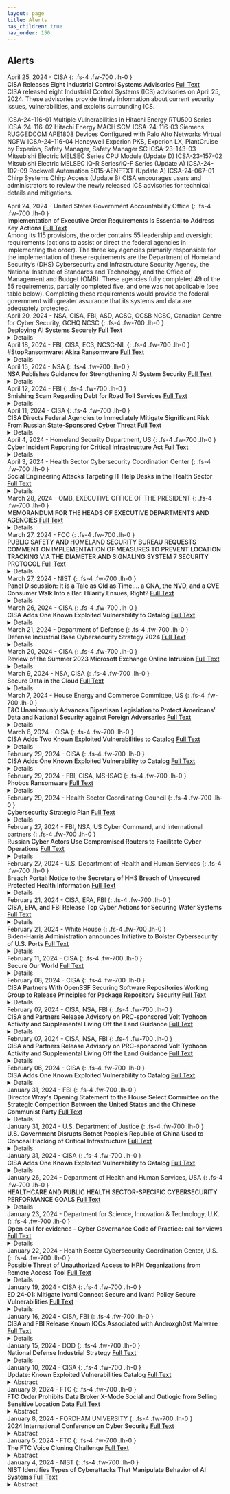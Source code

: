 ```yaml
---
layout: page
title: Alerts 
has_children: true
nav_order: 150 
---
```


## Alerts
<div class="code-example dont-break-out" markdown="1" style="padding-top:0px;padding-bottom:0px">
April 25, 2024 - CISA 
{: .fs-4 .fw-700 .lh-0  }
<p style="font-weight:500; margin:0px" markdown="1">
CISA Releases Eight Industrial Control Systems Advisories <a href="https://www.gao.gov/assets/d24106343.pdf"> Full Text</a>
</p>
</details>
CISA released eight Industrial Control Systems (ICS) advisories on April 25, 2024. These advisories provide timely information about current security issues, vulnerabilities, and exploits surrounding ICS.

ICSA-24-116-01 Multiple Vulnerabilities in Hitachi Energy RTU500 Series
ICSA-24-116-02 Hitachi Energy MACH SCM
ICSA-24-116-03 Siemens RUGGEDCOM APE1808 Devices Configured with Palo Alto Networks Virtual NGFW
ICSA-24-116-04 Honeywell Experion PKS, Experion LX, PlantCruise by Experion, Safety Manager, Safety Manager SC
ICSA-23-143-03 Mitsubishi Electric MELSEC Series CPU Module (Update D)
ICSA-23-157-02 Mitsubishi Electric MELSEC iQ-R Series/iQ-F Series (Update A)
ICSA-24-102-09 Rockwell Automation 5015-AENFTXT (Update A)
ICSA-24-067-01 Chirp Systems Chirp Access (Update B)
CISA encourages users and administrators to review the newly released ICS advisories for technical details and mitigations.

</div>

<div class="code-example dont-break-out" markdown="1" style="padding-top:0px;padding-bottom:0px">
April 24, 2024 - United States Government Accountability Office 
{: .fs-4 .fw-700 .lh-0  }
<p style="font-weight:500; margin:0px" markdown="1">
Implementation of Executive Order Requirements Is Essential to Address Key Actions <a href="https://www.gao.gov/assets/d24106343.pdf"> Full Text</a>
</p>
</details>
Among its 115 provisions, the order contains 55 leadership and oversight requirements (actions to assist or direct the federal agencies in implementing the order). The three key agencies primarily responsible for the implementation of these requirements are the Department of Homeland Security’s (DHS) Cybersecurity and Infrastructure Security Agency, the National Institute of Standards and Technology, and the Office of Management and Budget (OMB).  These agencies fully completed 49 of the 55 requirements, partially completed five, and one was not applicable (see table below). Completing these requirements would provide the federal government with greater assurance that its systems and data are adequately protected.
</div>

<div class="code-example dont-break-out" markdown="1" style="padding-top:0px;padding-bottom:0px">
April 20, 2024 - NSA, CISA, FBI, ASD, ACSC, GCSB NCSC, Canadian Centre for Cyber Security, GCHQ NCSC  
{: .fs-4 .fw-700 .lh-0  }
<p style="font-weight:500; margin:0px" markdown="1">
Deploying AI Systems Securely <a href="https://www.ic3.gov/Media/News/2024/240415.pdf"> Full Text</a>
</p>
<details>
Deploying artificial intelligence (AI) systems securely requires careful setup and configuration that depends on the complexity of the AI system, the resources required (e.g., funding, technical expertise), and the infrastructure used (i.e., on premises, cloud, or hybrid). This report expands upon the ‘secure deployment’ and ‘secure operation and maintenance’ sections of the Guidelines for secure AI system development and incorporates mitigation considerations from Engaging with Artificial Intelligence (AI). It is for organizations deploying and operating AI systems designed and developed by another entity. The best practices may not be applicable to all environments, so the mitigations should be adapted to specific use cases and threat profiles.
</details>
</div>

<div class="code-example dont-break-out" markdown="1" style="padding-top:0px;padding-bottom:0px">
April 18, 2024 - FBI, CISA, EC3, NCSC-NL 
{: .fs-4 .fw-700 .lh-0  }
<p style="font-weight:500; margin:0px" markdown="1">
#StopRansomware: Akira Ransomware <a href="https://www.cisa.gov/news-events/cybersecurity-advisories/aa24-109a"> Full Text</a>
</p>
<details>
The United States’ Federal Bureau of Investigation (FBI), Cybersecurity and Infrastructure Security Agency (CISA), Europol’s European Cybercrime Centre (EC3), and the Netherlands’ National Cyber Security Centre (NCSC-NL) are releasing this joint CSA to disseminate known Akira ransomware IOCs and TTPs identified through FBI investigations and trusted third party reporting as recently as February 2024.
</details>
</div>

<div class="code-example dont-break-out" markdown="1" style="padding-top:0px;padding-bottom:0px">
April 15, 2024 - NSA 
{: .fs-4 .fw-700 .lh-0  }
<p style="font-weight:500; margin:0px" markdown="1">
NSA Publishes Guidance for Strengthening AI System Security <a href="https://www.nsa.gov/Press-Room/Press-Releases-Statements/Press-Release-View/Article/3741371/nsa-publishes-guidance-for-strengthening-ai-system-security/"> Full Text</a>
</p>
<details>
FORT MEADE, Md. – The National Security Agency (NSA) is releasing a Cybersecurity Information Sheet (CSI) today, “Deploying AI Systems Securely: Best Practices for Deploying Secure and Resilient AI Systems.” The CSI is intended to support National Security System owners and Defense Industrial Base companies that will be deploying and operating AI systems designed and developed by an external entity.
</details>
</div>

<div class="code-example dont-break-out" markdown="1" style="padding-top:0px;padding-bottom:0px">
April 12, 2024 - FBI 
{: .fs-4 .fw-700 .lh-0  }
<p style="font-weight:500; margin:0px" markdown="1">
Smishing Scam Regarding Debt for Road Toll Services <a href="https://www.ic3.gov/Media/Y2024/PSA240412"> Full Text</a>
</p>
<details>
Since early-March 2024, the FBI Internet Crime Complaint Center (IC3) has received over 2,000 complaints reporting smishing1 texts representing road toll collection service from at least three states. IC3 complaint information indicates the scam may be moving from state-to-state.
</details>
</div>

<div class="code-example dont-break-out" markdown="1" style="padding-top:0px;padding-bottom:0px">
April 11, 2024 - CISA 
{: .fs-4 .fw-700 .lh-0  }
<p style="font-weight:500; margin:0px" markdown="1">
CISA Directs Federal Agencies to Immediately Mitigate Significant Risk From Russian State-Sponsored Cyber Threat <a href="https://www.cisa.gov/news-events/news/cisa-directs-federal-agencies-immediately-mitigate-significant-risk-russian-state-sponsored-cyber"> Full Text</a>
</p>
<details>
WASHINGTON – Today, the Cybersecurity and Infrastructure Security Agency (CISA) publicly issued Emergency Directive 24-02 in response to a recent campaign by Russian state-sponsored cyber actor Midnight Blizzard targeting Microsoft corporate email accounts and potentially accessing correspondence with Federal Civilian Executive Branch (FCEB) agencies. The Directive was initially issued to federal agencies on April 2nd based upon currently available threat information and limited applicability of relevant actions, which are predicated on notification of exposed credentials by Microsoft. This Directive requires agencies to analyze potentially affected emails, reset any compromised credentials, and take additional steps to secure privileged Microsoft Azure accounts.
</details>
</div>

<div class="code-example dont-break-out" markdown="1" style="padding-top:0px;padding-bottom:0px">
April 4, 2024 - Homeland Security Department, US
{: .fs-4 .fw-700 .lh-0  }
<p style="font-weight:500; margin:0px" markdown="1">
Cyber Incident Reporting for Critical Infrastructure Act <a href="https://www.federalregister.gov/public-inspection/2024-06526/cyber-incident-reporting-for-critical-infrastructure-act"> Full Text</a>
</p>
<details>
An unpublished Proposed Rule by the Homeland Security Department on 04/04/2024
</details>
</div>

<div class="code-example dont-break-out" markdown="1" style="padding-top:0px;padding-bottom:0px">
April 3, 2024 - Health Sector Cybersecurity Coordination Center 
{: .fs-4 .fw-700 .lh-0  }
<p style="font-weight:500; margin:0px" markdown="1">
Social Engineering Attacks Targeting IT Help Desks in the Health Sector <a href="https://www.hhs.gov/sites/default/files/help-desk-social-engineering-sector-alert-tlpclear.pdf"> Full Text</a>
</p>
<details>
HC3 has recently observed threat actors employing advanced social engineering tactics to target IT help desks in the health sector and gain initial access to target organizations. In general, threat actors continue to evolve their tactics, techniques, and procedures (TTPs) to achieve their goals. HC3 recommends various mitigations outlined in this alert, which involve user awareness training, as well as policies and procedures for increased security for identity verification with help desk requests. 
</details>
</div>

<div class="code-example dont-break-out" markdown="1" style="padding-top:0px;padding-bottom:0px">
March 28, 2024 - OMB, EXECUTIVE OFFICE OF THE PRESIDENT
{: .fs-4 .fw-700 .lh-0  }
<p style="font-weight:500; margin:0px" markdown="1">
MEMORANDUM FOR THE HEADS OF EXECUTIVE DEPARTMENTS AND AGENCIES<a href="https://dd80b675424c132b90b3-e48385e382d2e5d17821a5e1d8e4c86b.ssl.cf1.rackcdn.com/external/m-24-10-advancing-governance-innovation-and-risk-management-for-agency-use-of-artificial-intelligence.pdf"> Full Text</a>
</p>
<details>
Artificial intelligence (AI) is one of the most powerful technologies of our time, and the President has been clear that we must seize the opportunities AI presents while managing its risks. Consistent with the AI in Government Act of 2020, the Advancing American AI Act, and Executive Order 14110 on the Safe, Secure, and Trustworthy Development and Use of Artificial Intelligence, this memorandum directs agencies to advance AI governance and innovation while managing risks from the use of AI in the Federal Government, particularly those affecting the rights and safety of the public.
</details>
</div>

<div class="code-example dont-break-out" markdown="1" style="padding-top:0px;padding-bottom:0px">
March 27, 2024 - FCC
{: .fs-4 .fw-700 .lh-0  }
<p style="font-weight:500; margin:0px" markdown="1">
PUBLIC SAFETY AND HOMELAND SECURITY BUREAU REQUESTS COMMENT ON IMPLEMENTATION OF MEASURES TO PREVENT LOCATION TRACKING VIA THE DIAMETER AND SIGNALING SYSTEM 7 SECURITY PROTOCOL <a href="https://www.documentcloud.org/documents/24527269-da-24-308a1"> Full Text</a>
</p>
<details>
The Federal Communications Commission’s Public Safety and Homeland Security Bureau (Bureau) requests comment on communications service providers’ implementation of security countermeasures to prevent exploitation of vulnerabilities in the Signaling System 7 (SS7) and Diameter protocols to track the location of consumers through their mobile devices.
</details>
</div>

<div class="code-example dont-break-out" markdown="1" style="padding-top:0px;padding-bottom:0px">
March 27, 2024 - NIST 
{: .fs-4 .fw-700 .lh-0  }
<p style="font-weight:500; margin:0px" markdown="1">
Panel Discussion: It is a Tale as Old as Time…. a CNA, the NVD, and a CVE Consumer Walk Into a Bar. Hilarity Ensues, Right? <a href="https://www.first.org/conference/vulncon2024/program#pPanel-Discussion-It-is-a-Tale-as-Old-as-Time-a-CNA-the-NVD-and-a-CVE-Consumer-Walk-Into-a-Bar-Hilarity-Ensues-Right"> Full Text</a>
</p>
<details>
Napkin-drawings aside, This panel seeks to talk through this classic “What If?” scenario by assembling a diverse team of industry and government professionals to talk about the current state of vulnerability identifiers, vulnerability databases, and how consumers interact with them. These building blocks establish the foundation for communicating and addressing vulnerabilities as they are discovered, reported, and disclosed, but the journey has not always been without challenges. Join us as we learn about the road that got us here, talk about the opportunities we continue to collaborate on, and hear about some potential future actions that could improve the ecosystem for all participants and officially start “Happy Hour”!
</details>
</div>

<div class="code-example dont-break-out" markdown="1" style="padding-top:0px;padding-bottom:0px">
March 26, 2024 - CISA
{: .fs-4 .fw-700 .lh-0  }
<p style="font-weight:500; margin:0px" markdown="1">
CISA Adds One Known Exploited Vulnerability to Catalog <a href="https://www.cisa.gov/news-events/alerts/2024/03/26/cisa-adds-one-known-exploited-vulnerability-catalog?&web_view=true"> Full Text</a>
</p>
<details>
CISA has added one new vulnerability to its Known Exploited Vulnerabilities Catalog, based on evidence of active exploitation.

CVE-2023-24955 Microsoft SharePoint Server Code Injection Vulnerability
</details>
</div>

<div class="code-example dont-break-out" markdown="1" style="padding-top:0px;padding-bottom:0px">
March 21, 2024 - Department of Defense 
{: .fs-4 .fw-700 .lh-0  }
<p style="font-weight:500; margin:0px" markdown="1">
Defense Industrial Base Cybersecurity Strategy 2024 <a href="https://media.defense.gov/2024/Mar/28/2003424523/-1/-1/1/DOD_DOB_CS_STRATEGY_DSD_SIGNED_20240325.PDF"> Full Text</a>
</p>
<details>
The Department of Defense's (DoD) Defense Industrial Base (018) Cybersecurity Strategy is an actionable framework for sustaining a more resilient Joint Force and defense ecosystem-one that prevails within and through one of today's most contested domains: cyberspace
</details>
</div>

<div class="code-example dont-break-out" markdown="1" style="padding-top:0px;padding-bottom:0px">
March 20, 2024 - CISA 
{: .fs-4 .fw-700 .lh-0  }
<p style="font-weight:500; margin:0px" markdown="1">
Review of the Summer 2023 Microsoft Exchange Online Intrusion <a href="https://www.cisa.gov/sites/default/files/2024-04/CSRB_Review_of_the_Summer_2023_MEO_Intrusion_Final_508c.pdf"> Full Text</a>
</p>
<details>
In May and June 2023, a threat actor compromised the Microsoft Exchange Online mailboxes of 22 organizations and over 500 individuals around the world. The actor—known as Storm-0558 and assessed to be affiliated with the People’s Republic of China in pursuit of espionage objectives—accessed the accounts using authentication tokens that were signed by a key Microsoft had created in 2016. This intrusion compromised senior United States government representatives working on national security matters, including the email accounts of Commerce Secretary Gina Raimondo, United States Ambassador to the People’s Republic of China R. Nicholas Burns, and Congressman Don Bacon.
</details>
</div>


<div class="code-example dont-break-out" markdown="1" style="padding-top:0px;padding-bottom:0px">
March 9, 2024 - NSA, CISA
{: .fs-4 .fw-700 .lh-0  }
<p style="font-weight:500; margin:0px" markdown="1">
Secure Data in the Cloud <a href="https://media.defense.gov/2024/Mar/07/2003407862/-1/-1/0/CSI-CloudTop10-Secure-Data.PDF"> Full Text</a>
</p>
<details>
As organizations move more of their data into cloud environments, the prevention of unauthorized access to that data is extremely important. Data stored in the cloud can take many forms depending on the needs of the organization. For these reasons, organizations must understand the sensitivity of the data they store in the cloud, select the appropriate storage services, and apply pragmatic security methods to properly protect their data. The purpose of this cybersecurity information sheet is to provide an overview of what cloud storage is and common practices for properly securing and auditing cloud storage systems.
</details>
</div>

<div class="code-example dont-break-out" markdown="1" style="padding-top:0px;padding-bottom:0px">
March 7, 2024 - House Energy and Commerce Committee, US 
{: .fs-4 .fw-700 .lh-0  }
<p style="font-weight:500; margin:0px" markdown="1">
E&C Unanimously Advances Bipartisan Legislation to Protect Americans’ Data and National Security against Foreign Adversaries <a href="https://energycommerce.house.gov/posts/markup-recap-e-and-c-unanimously-advances-bipartisan-legislation-to-protect-americans-data-and-national-security-against-foreign-adversaries"> Full Text</a>
</p>
<details>
Washington, D.C. — The House Energy and Commerce Committee advanced two bipartisan pieces of legislation today to protect Americans’ data and national security against foreign adversaries. Both bills were advanced to the House Floor with unanimous support. 
</details>
</div>

<div class="code-example dont-break-out" markdown="1" style="padding-top:0px;padding-bottom:0px">
March 6, 2024 - CISA
{: .fs-4 .fw-700 .lh-0  }
<p style="font-weight:500; margin:0px" markdown="1">
CISA Adds Two Known Exploited Vulnerabilities to Catalog <a href="https://www.cisa.gov/news-events/alerts/2024/03/06/cisa-adds-two-known-exploited-vulnerabilities-catalog"> Full Text</a>
</p>
<details>
CISA has added two new vulnerabilities to its Known Exploited Vulnerabilities Catalog, based on evidence of active exploitation.

CVE-2024-23225 Apple iOS and iPadOS Memory Corruption Vulnerability
CVE-2024-23296 Apple iOS and iPadOS Memory Corruption Vulnerability
These types of vulnerabilities are frequent attack vectors for malicious cyber actors and pose significant risks to the federal enterprise. 
</details>
</div>

<div class="code-example dont-break-out" markdown="1" style="padding-top:0px;padding-bottom:0px">
February 29, 2024 - CISA
{: .fs-4 .fw-700 .lh-0  }
<p style="font-weight:500; margin:0px" markdown="1">
CISA Adds One Known Exploited Vulnerability to Catalog <a href="https://www.cisa.gov/news-events/alerts/2024/02/29/cisa-adds-one-known-exploited-vulnerability-catalog"> Full Text</a>
</p>
<details>
CISA has added one new vulnerability to its Known Exploited Vulnerabilities Catalog, based on evidence of active exploitation.

CVE-2023-29360 Microsoft Streaming Service Untrusted Pointer Dereference Vulnerability
</details>
</div>

<div class="code-example dont-break-out" markdown="1" style="padding-top:0px;padding-bottom:0px">
February 29, 2024 - FBI, CISA, MS-ISAC 
{: .fs-4 .fw-700 .lh-0  }
<p style="font-weight:500; margin:0px" markdown="1">
Phobos Ransomware <a href="https://www.cisa.gov/news-events/cybersecurity-advisories/aa24-060a"> Full Text</a>
</p>
<details>
The Federal Bureau of Investigation (FBI), the Cybersecurity and Infrastructure Security Agency (CISA), and the Multi-State Information Sharing and Analysis Center (MS-ISAC) are releasing this joint CSA, to disseminate known TTPs and IOCs associated with the Phobos ransomware variants observed as recently as February 2024, according to open source reporting. Phobos is structured as a ransomware-as-a-service (RaaS) model. Since May 2019, Phobos ransomware incidents impacting state, local, tribal, and territorial (SLTT) governments have been regularly reported to the MS-ISAC. These incidents targeted municipal and county governments, emergency services, education, public healthcare, and other critical infrastructure entities to successfully ransom several million U.S. dollars.
</details>
</div>

<div class="code-example dont-break-out" markdown="1" style="padding-top:0px;padding-bottom:0px">
February 29, 2024 - Health Sector Coordinating Council 
{: .fs-4 .fw-700 .lh-0  }
<p style="font-weight:500; margin:0px" markdown="1">
Cybersecurity Strategic Plan <a href="https://healthsectorcouncil.org/cyber-strategic-plan/"> Full Text</a>
</p>
<details>
The Health Industry Cybersecurity Strategic Plan (HIC-SP) is a call to action for organizations throughout the healthcare ecosystem to implement foundational cybersecurity programs that address the operational, technological, and governance challenges posed by significant healthcare industry trends over the next five years.
</details>
</div>

<div class="code-example dont-break-out" markdown="1" style="padding-top:0px;padding-bottom:0px">
February 27, 2024 - FBI, NSA, US Cyber Command, and international partners 
{: .fs-4 .fw-700 .lh-0  }
<p style="font-weight:500; margin:0px" markdown="1">
Russian Cyber Actors Use Compromised Routers to Facilitate Cyber Operations <a href="https://www.ic3.gov/Media/News/2024/240227.pdf"> Full Text</a> </p>
<details>
The U.S. Department of Justice, including the FBI, and international partners recently disrupted a GRU botnet consisting of such routers. However, owners of relevant devices should take the remedial actions described below to ensure the long-term success of the disruption effort and to identify and remediate any similar compromises.
</details>
</div>

<div class="code-example dont-break-out" markdown="1" style="padding-top:0px;padding-bottom:0px">
February 27, 2024 - U.S. Department of Health and Human Services 
{: .fs-4 .fw-700 .lh-0  }
<p style="font-weight:500; margin:0px" markdown="1">
Breach Portal: Notice to the Secretary of HHS Breach of Unsecured Protected Health Information <a href="https://ocrportal.hhs.gov/ocr/breach/breach_report.jsf"> Full Text</a>
</p>
<details>
As required by section 13402(e)(4) of the HITECH Act, the Secretary must post a list of breaches of unsecured protected health information affecting 500 or more individuals. The following breaches have been reported to the Secretary:
</details>
</div>

<div class="code-example dont-break-out" markdown="1" style="padding-top:0px;padding-bottom:0px">
February 21, 2024 - CISA, EPA, FBI 
{: .fs-4 .fw-700 .lh-0  }
<p style="font-weight:500; margin:0px" markdown="1">
CISA, EPA, and FBI Release Top Cyber Actions for Securing Water Systems <a href="https://www.cisa.gov/news-events/alerts/2024/02/21/cisa-epa-and-fbi-release-top-cyber-actions-securing-water-systems"> Full Text</a>
</p>
<details>
Today, CISA, the Environmental Protection Agency (EPA), and the Federal Bureau of Investigation (FBI) released the joint fact sheet Top Cyber Actions for Securing Water Systems. This fact sheet outlines the following practical actions Water and Wastewater Systems (WWS) Sector entities can take to better protect water systems from malicious cyber activity and provides actionable guidance to implement concurrently:
</details>
</div>

<div class="code-example dont-break-out" markdown="1" style="padding-top:0px;padding-bottom:0px">
February 21, 2024 - White House
{: .fs-4 .fw-700 .lh-0  }
<p style="font-weight:500; margin:0px" markdown="1">
Biden-Harris Administration announces Initiative to Bolster Cybersecurity of U.S. Ports <a href="https://www.whitehouse.gov/briefing-room/statements-releases/2024/02/21/fact-sheet-biden-harris-administration-announces-initiative-to-bolster-cybersecurity-of-u-s-ports/#:~:text=President%20Biden%20will%20sign%20an,networks%20and%20systems%20are%20secure."> Full Text</a>
</p>
<details>
Today, the Biden-Harris Administration will issue an Executive Order to bolster the security of the nation’s ports, alongside a series of additional actions that will strengthen maritime cybersecurity, fortify our supply chains and strengthen the United States industrial base. The Administration will also announce its intent to bring domestic onshore manufacturing capacity back to America to provide safe, secure cranes to U.S. ports – thanks to an over $20 billion investment in U.S. port infrastructure under President Biden’s Investing in America Agenda. Today’s actions are clear examples of the President’s work to invest in America, secure the country’s supply chains, and strengthen the cybersecurity of our nation’s critical infrastructure against 21st century threats – priorities his Administration has focused on relentlessly since taking office.
</details>
</div>

<div class="code-example dont-break-out" markdown="1" style="padding-top:0px;padding-bottom:0px">
February 11, 2024 - CISA
{: .fs-4 .fw-700 .lh-0  }
<p style="font-weight:500; margin:0px" markdown="1">
Secure Our World <a href="https://www.cisa.gov/secure-our-world"> Full Text</a>
</p>
<details>
We’re increasingly connected through digital tools and more of our sensitive information is online. This convenience comes with risks. Each of us has a part to play in keeping ourselves and others safe. It’s easy to do and takes less time than you think.
</details>
</div>

<div class="code-example dont-break-out" markdown="1" style="padding-top:0px;padding-bottom:0px">
February 08, 2024 - CISA
{: .fs-4 .fw-700 .lh-0  }
<p style="font-weight:500; margin:0px" markdown="1">
CISA Partners With OpenSSF Securing Software Repositories Working Group to Release Principles for Package Repository Security <a href="https://www.cisa.gov/news-events/alerts/2024/02/08/cisa-partners-openssf-securing-software-repositories-working-group-release-principles-package?&web_view=true"> Full Text</a>
</p>
<details>
Today, CISA partnered with the Open Source Security Foundation (OpenSSF) Securing Software Repositories Working Group to publish the Principles for Package Repository Security framework. Recognizing the critical role package repositories play in securing open source software ecosystems, this framework lays out voluntary security maturity levels for package repositories. This publication supports Objective 1.2 of CISA's Open Source Software Security Roadmap, which states the goal of "working collaboratively [with relevant working groups] to develop security principles for package managers."
</details>
</div>

<div class="code-example dont-break-out" markdown="1" style="padding-top:0px;padding-bottom:0px">
February 07, 2024 - CISA, NSA, FBI
{: .fs-4 .fw-700 .lh-0  }
<p style="font-weight:500; margin:0px" markdown="1">
CISA and Partners Release Advisory on PRC-sponsored Volt Typhoon Activity and Supplemental Living Off the Land Guidance <a href="https://www.cisa.gov/news-events/alerts/2024/02/07/cisa-and-partners-release-advisory-prc-sponsored-volt-typhoon-activity-and-supplemental-living-land"> Full Text</a>
</p>
<details>
Today, CISA, the National Security Agency (NSA), and the Federal Bureau of Investigation (FBI) relea
sed a joint Cybersecurity Advisory (CSA), PRC State-Sponsored Actors Compromise and Maintain Persistent Access to U.S. Critical Infrastructure alongside supplemental Joint Guidance: Identifying and Mitigating Living off the Land Techniques.
</details>
</div>

<div class="code-example dont-break-out" markdown="1" style="padding-top:0px;padding-bottom:0px">
February 07, 2024 - CISA, NSA, FBI
{: .fs-4 .fw-700 .lh-0  }
<p style="font-weight:500; margin:0px" markdown="1">
CISA and Partners Release Advisory on PRC-sponsored Volt Typhoon Activity and Supplemental Living Off the Land Guidance <a href="https://www.cisa.gov/news-events/alerts/2024/02/07/cisa-and-partners-release-advisory-prc-sponsored-volt-typhoon-activity-and-supplemental-living-land"> Full Text</a>
</p>
<details>
Today, CISA, the National Security Agency (NSA), and the Federal Bureau of Investigation (FBI) released a joint Cybersecurity Advisory (CSA), PRC State-Sponsored Actors Compromise and Maintain Persistent Access to U.S. Critical Infrastructure alongside supplemental Joint Guidance: Identifying and Mitigating Living off the Land Techniques.
</details>
</div>

<div class="code-example dont-break-out" markdown="1" style="padding-top:0px;padding-bottom:0px">
February 06, 2024 - CISA
{: .fs-4 .fw-700 .lh-0  }
<p style="font-weight:500; margin:0px" markdown="1">
CISA Adds One Known Exploited Vulnerability to Catalog <a href="https://www.cisa.gov/news-events/alerts/2024/02/06/cisa-adds-one-known-exploited-vulnerability-catalog"> Full Text</a>
</p>
<details>
CISA has added one new vulnerability to its Known Exploited Vulnerabilities Catalog, based on evidence of active exploitation.

CVE-2023-4762 Google Chromium V8 Type Confusion Vulnerability
These types of vulnerabilities are frequent attack vectors for malicious cyber actors and pose significant risks to the federal enterprise.
</details>
</div>

<div class="code-example dont-break-out" markdown="1" style="padding-top:0px;padding-bottom:0px">
January 31, 2024 - FBI 
{: .fs-4 .fw-700 .lh-0  }
<p style="font-weight:500; margin:0px" markdown="1">
Director Wray's Opening Statement to the House Select Committee on the Strategic Competition Between the United States and the Chinese Communist Party <a href="https://www.fbi.gov/news/speeches/director-wrays-opening-statement-to-the-house-select-committee-on-the-chinese-communist-party"> Full Text</a>
</p>
<details>
Chairman Gallagher, Ranking Member Krishnamoorthi, and members of the Select Committee, thank you for inviting me to testify here today to discuss the FBI’s ongoing efforts to protect our nation from actions taken by the Chinese government that threaten Americans’ safety and prosperity.
</details>
</div>

<div class="code-example dont-break-out" markdown="1" style="padding-top:0px;padding-bottom:0px">
January 31, 2024 - U.S. Department of Justice
{: .fs-4 .fw-700 .lh-0  }
<p style="font-weight:500; margin:0px" markdown="1">
U.S. Government Disrupts Botnet People’s Republic of China Used to Conceal Hacking of Critical Infrastructure <a href="https://www.justice.gov/opa/pr/us-government-disrupts-botnet-peoples-republic-china-used-conceal-hacking-critical"> Full Text</a>
</p>
<details>
A December 2023 court-authorized operation has disrupted a botnet of hundreds of U.S.-based small office/home office (SOHO) routers hijacked by People’s Republic of China (PRC) state-sponsored hackers.
</details>
</div>

<div class="code-example dont-break-out" markdown="1" style="padding-top:0px;padding-bottom:0px">
January 31, 2024 - CISA 
{: .fs-4 .fw-700 .lh-0  }
<p style="font-weight:500; margin:0px" markdown="1">
CISA Adds One Known Exploited Vulnerability to Catalog <a href="https://www.cisa.gov/news-events/alerts/2024/01/31/cisa-adds-one-known-exploited-vulnerability-catalog"> Full Text</a>
</p>
<details>
CISA has added one new vulnerability to its Known Exploited Vulnerabilities Catalog, based on evidence of active exploitation.

CVE-2022-48618 Apple Multiple Products Improper Authentication Vulnerability
</details>
</div>

<div class="code-example dont-break-out" markdown="1" style="padding-top:0px;padding-bottom:0px">
January 26, 2024 - Department of Health and Human Services, USA 
{: .fs-4 .fw-700 .lh-0  }
<p style="font-weight:500; margin:0px" markdown="1">
HEALTHCARE AND PUBLIC HEALTH SECTOR-SPECIFIC CYBERSECURITY PERFORMANCE GOALS <a href="https://hphcyber.hhs.gov/documents/cybersecurity-performance-goals.pdf"> Full Text</a>
</p>
<details>
The Department of Health and Human Services (HHS) helps the Healthcare and Public Health (HPH) critical infrastructure sector prepare for and respond to cyber threats, adapt to the evolving threat landscape, and build a more resilient sector. As outlined in the HHS Healthcare Sector Cybersecurity concept paper, HHS is publishing these voluntary healthcare specifc Cybersecurity Performance Goals (CPGs) to help healthcare organizations prioritize implementation of high-impact cybersecurity practices. The HPH CPGs are designed to better protect the healthcare sector from cyberattacks, improve response when events occur, and minimize residual risk. HPH CPGs include both essential goals to outline minimum foundational practices for cybersecurity performance and enhanced goals to encourage adoption of more advanced practices. 
</details>
</div>

<div class="code-example dont-break-out" markdown="1" style="padding-top:0px;padding-bottom:0px">
January 23, 2024 - Department for Science, Innovation & Technology, U.K.
{: .fs-4 .fw-700 .lh-0  }
<p style="font-weight:500; margin:0px" markdown="1">
Open call for evidence - Cyber Governance Code of Practice: call for views <a href="https://www.gov.uk/government/calls-for-evidence/cyber-governance-code-of-practice-call-for-views/cyber-governance-code-of-practice-call-for-views"> Full Text</a>
</p>
<details>
The UK has a world leading reputation in cutting edge technologies which is underpinned by a pro-innovation approach to tech regulation. As the digital economy continues to grow at an exponential rate, so does society’s dependence and global interconnectivity. This presents benefits but also challenges. We know that malicious actors pose a significant threat, seeking to capitalise on opportunities that exploit cyber security vulnerabilities in digital systems, disrupting business continuity and causing economic harm. 
</details>
</div>

<div class="code-example dont-break-out" markdown="1" style="padding-top:0px;padding-bottom:0px">
January 22, 2024 - Health Sector Cybersecurity Coordination Center, U.S. 
{: .fs-4 .fw-700 .lh-0  }
<p style="font-weight:500; margin:0px" markdown="1">
Possible Threat of Unauthorized Access to HPH Organizations from Remote Access Tool <a href="https://www.hhs.gov/sites/default/files/threat-unauthorized-access-hph-orgs-sector-alert.pdf"> Full Text</a>
</p>
<details>
Security researchers are warning that Healthcare and Public Health (HPH) organizations that use the remote access tool ScreenConnect could be adversely affected or targeted by threat actors. The impact of potential unauthorized access on both federal and private industry victims, many of which rely on this tool, would be a concerning development for the healthcare sector. This Sector Alert provides a technical overview of issues concerning the remote access tool, IOCs, and recommendations for mitigations to detect and protect against future cyberattacks.
</details>
</div>

<div class="code-example dont-break-out" markdown="1" style="padding-top:0px;padding-bottom:0px">
January 19, 2024 - CISA
{: .fs-4 .fw-700 .lh-0  }
<p style="font-weight:500; margin:0px" markdown="1">
ED 24-01: Mitigate Ivanti Connect Secure and Ivanti Policy Secure Vulnerabilities <a href="https://www.cisa.gov/news-events/directives/ed-24-01-mitigate-ivanti-connect-secure-and-ivanti-policy-secure-vulnerabilities"> Full Text</a>
</p>
<details>
CISA has observed widespread and active exploitation of vulnerabilities in Ivanti Connect Secure and Ivanti Policy Secure solutions, hereafter referred to as “affected products.” Successful exploitation of the vulnerabilities in these affected products allows a malicious threat actor to move laterally, perform data exfiltration, and establish persistent system access, resulting in full compromise of target information systems.
</details>
</div>

<div class="code-example dont-break-out" markdown="1" style="padding-top:0px;padding-bottom:0px">
January 16, 2024 - CISA, FBI
{: .fs-4 .fw-700 .lh-0  }
<p style="font-weight:500; margin:0px" markdown="1">
CISA and FBI Release Known IOCs Associated with Androxgh0st Malware <a href="https://www.cisa.gov/news-events/alerts/2024/01/16/cisa-and-fbi-release-known-iocs-associated-androxgh0st-malware"> Full Text</a>
</p>
<details>
Today, CISA and the Federal Bureau of Investigation (FBI) released a joint Cybersecurity Advisory (CSA), Known Indicators of Compromise Associated with Androxgh0st Malware, to disseminate known indicators of compromise (IOCs) and tactics, techniques, and procedures (TTPs) associated with threat actors deploying Androxgh0st malware.
</details>
</div>


<div class="code-example dont-break-out" markdown="1" style="padding-top:0px;padding-bottom:0px">
January 15, 2024 - DOD 
{: .fs-4 .fw-700 .lh-0  }
<p style="font-weight:500; margin:0px" markdown="1">
National Defense Industrial Strategy <a href="https://dd80b675424c132b90b3-e48385e382d2e5d17821a5e1d8e4c86b.ssl.cf1.rackcdn.com/external/2023-ndis.pdf"> Full Text</a>
</p>
<details>
With the publication of the 2022 National Defense Strategy (NOS), Secretary Austin charted the Defense Department's way forward through this decisive decade. Increasingly coercive actions taken by the People's Republic of China demonstrates its intent to reshape the lndo-Pacific region and broader international system to fit its authoritarian preferences, and the Russian Federation's invasion of Ukraine underscores the acute threat it poses. These threats, along with transboundary challenges like COVID-19, demonstrate the imperative for increased and improved defense capabilities for both the United States and our allies and partners. 
</details>
</div>

<div class="code-example dont-break-out" markdown="1" style="padding-top:0px;padding-bottom:0px">
January 10, 2024 - CISA
{: .fs-4 .fw-700 .lh-0  }
<p style="font-weight:500; margin:0px" markdown="1">
Update: Known Exploited Vulnerabilities Catalog <a href="https://www.cisa.gov/known-exploited-vulnerabilities-catalog"> Full Text</a>
</p>
<details>
  <summary>Abstract</summary>
For the benefit of the cybersecurity community and network defenders—and to help every organization better manage vulnerabilities and keep pace with threat activity—CISA maintains the authoritative source of vulnerabilities that have been exploited in the wild. Organizations should use the KEV catalog as an input to their vulnerability management prioritization framework.
</details>
</div>

<div class="code-example dont-break-out" markdown="1" style="padding-top:0px;padding-bottom:0px">
January 9, 2024 - FTC 
{: .fs-4 .fw-700 .lh-0  }
<p style="font-weight:500; margin:0px" markdown="1">
FTC Order Prohibits Data Broker X-Mode Social and Outlogic from Selling Sensitive Location Data <a href="https://www.ftc.gov/news-events/news/press-releases/2024/01/ftc-order-prohibits-data-broker-x-mode-social-outlogic-selling-sensitive-location-data"> Full Text</a>
</p>
<details>
  <summary>Abstract</summary>
Data broker X-Mode Social and its successor Outlogic will be prohibited from sharing or selling any sensitive location data to settle Federal Trade Commission allegations that the company sold precise location data that could be used to track people’s visits to sensitive locations such as medical and reproductive health clinics, places of religious worship and domestic abuse shelters.
</details>
</div>

<div class="code-example dont-break-out" markdown="1" style="padding-top:0px;padding-bottom:0px">
January 8, 2024 - FORDHAM UNIVERSITY
{: .fs-4 .fw-700 .lh-0  }
<p style="font-weight:500; margin:0px" markdown="1">
2024 International Conference on Cyber Security <a href="https://news.fordham.edu/event/2024-international-conference-on-cyber-security/"> Full Text</a>
</p>
<details>
  <summary>Abstract</summary>
The International Conference on Cyber Security (ICCS) is the premier global cybersecurity event spanning three days, with more than 50 distinguished speakers from the government, the private sector, and academia. It is an unparalleled opportunity for global cyber threat analysis, operations, research, and law enforcement leaders to coordinate and share their efforts to create a more secure world.
</details>
</div>

<div class="code-example dont-break-out" markdown="1" style="padding-top:0px;padding-bottom:0px">
January 5, 2024 - FTC
{: .fs-4 .fw-700 .lh-0  }
<p style="font-weight:500; margin:0px" markdown="1">
The FTC Voice Cloning Challenge <a href="https://www.ftc.gov/news-events/contests/ftc-voice-cloning-challenge"> Full Text</a>
</p>
<details>
  <summary>Abstract</summary>
Voice cloning technology is becoming increasing sophisticated due to improving text-to-speech AI. The technology offers promise, including medical assistance for people who may have lost their voices due to accident or illness. It also poses significant risk: families and small businesses can be targeted with fraudulent extortion scams; creative professionals, such as voice artists, can have their voices appropriated in ways that threaten their livelihoods and deceive the public.
</details>
</div>

<div class="code-example dont-break-out" markdown="1" style="padding-top:0px;padding-bottom:0px">
January 4, 2024 - NIST
{: .fs-4 .fw-700 .lh-0  }
<p style="font-weight:500; margin:0px" markdown="1">
NIST Identifies Types of Cyberattacks That Manipulate Behavior of AI Systems <a href="https://www.nist.gov/news-events/news/2024/01/nist-identifies-types-cyberattacks-manipulate-behavior-ai-systems"> Full Text</a>
</p>
<details>
  <summary>Abstract</summary>
Adversaries can deliberately confuse or even “poison” artificial intelligence (AI) systems to make them malfunction — and there’s no foolproof defense that their developers can employ. Computer scientists from the National Institute of Standards and Technology (NIST) and their collaborators identify these and other vulnerabilities of AI and machine learning (ML) in a new publication.
</details>
</div>










